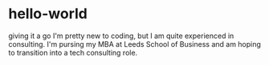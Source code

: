 # hello-world
giving it a go
I'm pretty new to coding, but I am quite experienced in consulting. I'm pursing my MBA at Leeds School of Business and am hoping to transition into a tech consulting role.
